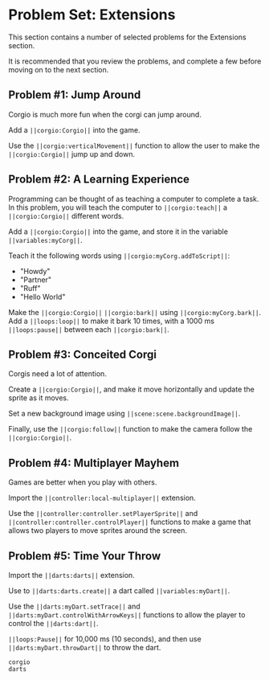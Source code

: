 # Problem Set: Extensions

This section contains a number of selected problems for the Extensions section.

It is recommended that you review the problems, and complete a few before moving on to the next section.

## Problem #1: Jump Around

Corgio is much more fun when the corgi can jump around.

Add a ``||corgio:Corgio||`` into the game.

Use the ``||corgio:verticalMovement||`` function to allow the user to make the ``||corgio:Corgio||`` jump up and down.

## Problem #2: A Learning Experience

Programming can be thought of as teaching a computer to complete a task. In this problem, you will teach the computer to ``||corgio:teach||`` a ``||corgio:Corgio||`` different words.

Add a ``||corgio:Corgio||`` into the game, and store it in the variable ``||variables:myCorg||``.

Teach it the following words using ``||corgio:myCorg.addToScript||``:

* "Howdy"
* "Partner"
* "Ruff"
* "Hello World"

Make the ``||corgio:Corgio||`` ``||corgio:bark||`` using ``||corgio:myCorg.bark||``. Add a ``||loops:loop||`` to make it bark 10 times, with a 1000 ms ``||loops:pause||`` between each ``||corgio:bark||``.

## Problem #3: Conceited Corgi

Corgis need a lot of attention. 

Create a ``||corgio:Corgio||``, and make it move horizontally and update the sprite as it moves.

Set a new background image using ``||scene:scene.backgroundImage||``.

Finally, use the ``||corgio:follow||`` function to make the camera follow the ``||corgio:Corgio||``.

## Problem #4: Multiplayer Mayhem

Games are better when you play with others.

Import the ``||controller:local-multiplayer||`` extension.

Use the ``||controller:controller.setPlayerSprite||`` and ``||controller:controller.controlPlayer||`` functions to make a game that allows two players to move sprites around the screen.

## Problem #5: Time Your Throw

Import the ``||darts:darts||`` extension.

Use to ``||darts:darts.create||`` a dart called ``||variables:myDart||``.

Use the ``||darts:myDart.setTrace||`` and ``||darts:myDart.controlWithArrowKeys||`` functions to allow the player to control the ``||darts:dart||``.

``||loops:Pause||`` for 10,000 ms (10 seconds), and then use ``||darts:myDart.throwDart||`` to throw the dart.

```package
corgio
darts
```
